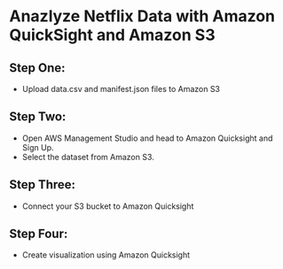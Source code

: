 # Anazlyze Netflix Data with Amazon QuickSight and Amazon S3
## Step One:
  * Upload data.csv and manifest.json files to Amazon S3
## Step Two:
  * Open AWS Management Studio and head to Amazon Quicksight and Sign Up.
  * Select the dataset from Amazon S3.
## Step Three:
  * Connect your S3 bucket to Amazon Quicksight
## Step Four:
  * Create visualization using Amazon Quicksight
